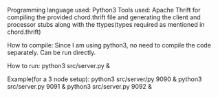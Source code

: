 Programming language used: Python3
Tools used: Apache Thrift for compiling the provided chord.thrift file and generating the client and processor stubs along with the ttypes(types required as mentioned in chord.thrift)

How to compile:
Since I am using python3, no need to compile the code separately. Can be run directly.

How to run:
python3 src/server.py <portNumber> &

Example(for a 3 node setup):
python3 src/server/py 9090 &
python3 src/server.py 9091 &
python3 src/server.py 9092 &
